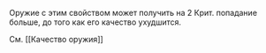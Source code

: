 Оружие с этим свойством может получить на 2 Крит. попадание больше, до того как его качество ухудшится.

См. [[Качество оружия]]